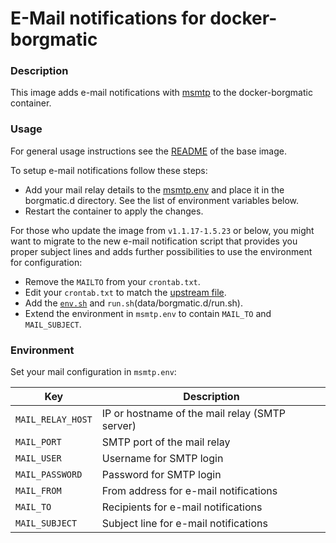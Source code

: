# E-Mail notifications for docker-borgmatic 

### Description

This image adds e-mail notifications with [msmtp](https://marlam.de/msmtp/) to
the docker-borgmatic container.

### Usage

For general usage instructions see the [README](../base/README.md) of the base
image.

To setup e-mail notifications follow these steps:

* Add your mail relay details to the [msmtp.env](data/borgmatic.d/msmtp.env.template) and place it in the borgmatic.d directory. See
  the list of environment variables below.
* Restart the container to apply the changes.

For those who update the image from `v1.1.17-1.5.23` or below, you might want to
migrate to the new e-mail notification script that provides you proper subject
lines and adds further possibilities to use the environment for configuration:

* Remove the `MAILTO` from your `crontab.txt`.
* Edit your `crontab.txt` to match the [upstream file](data/borgmatic.d/crontab.txt).
* Add the [`env.sh`](data/borgmatic.d/env.sh) and
  `run.sh`(data/borgmatic.d/run.sh).
* Extend the environment in `msmtp.env` to contain `MAIL_TO` and `MAIL_SUBJECT`.

### Environment

Set your mail configuration in `msmtp.env`:

| Key                | Description                |
| ------------------ | -------------------------- |
| `MAIL_RELAY_HOST`  | IP or hostname of the mail relay (SMTP server) |
| `MAIL_PORT`        | SMTP port of the mail relay |
| `MAIL_USER`        | Username for SMTP login |
| `MAIL_PASSWORD`    | Password for SMTP login |
| `MAIL_FROM`        | From address for e-mail notifications |
| `MAIL_TO`          | Recipients for e-mail notifications |
| `MAIL_SUBJECT`     | Subject line for e-mail notifications |
